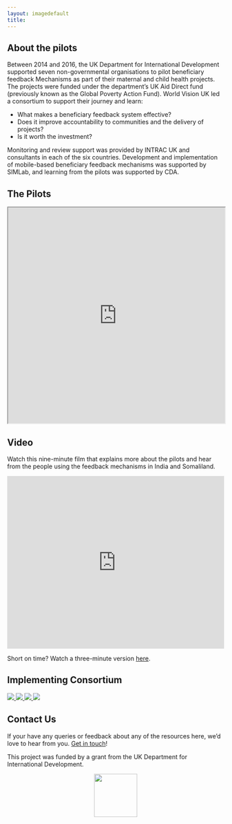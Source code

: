 ```yaml
---
layout: imagedefault
title:
---
```

## About the pilots
Between 2014 and 2016, the UK Department for International Development supported seven non-governmental organisations to pilot beneficiary feedback Mechanisms as part of their maternal and child health projects. The projects were funded under the department’s UK Aid Direct fund (previously known as the Global Poverty Action Fund). World Vision UK led a consortium to support their journey and learn:

* What makes a beneficiary feedback system effective?
* Does it improve accountability to communities and the delivery of projects?
* Is it worth the investment?

Monitoring and review support was provided by INTRAC UK and consultants in each of the six countries. Development and implementation of mobile-based beneficiary feedback mechanisms was supported by SIMLab, and learning from the pilots was supported by CDA.

## The Pilots
<iframe src="https://www.google.com/maps/d/embed?mid=1J0E86X2lv-FUkrrVLEYd0jvKvFM"  width="100%" height="500"> </iframe>

## Video
Watch this nine-minute film that explains more about the pilots and hear from the people using the feedback mechanisms in India and Somaliland.

<iframe width="100%" height="400" src="https://www.youtube.com/embed/GCfZZSbQSi4" frameborder="0" allowfullscreen> </iframe>

Short on time? Watch a three-minute version [here](https://www.youtube.com/watch?v=8XrLVpfiWAQ&feature=youtu.be).


## Implementing Consortium

<div class="grid-items-lines clearfix" style="width:100%; margin:auto">
  <a href="http://cdacollaborative.org" class="grid-item">
    <img style="max-width:100px;" src="{{site.baseurl}}/public/img/logos/consortium/cda.png">
  </a>
  <a href="http://intrac.org" class="grid-item">
<img style="max-width:100px; " src="{{site.baseurl}}/public/img/logos/consortium/intrac.png">
  </a>
  <a href="http://www.simlab.org" class="grid-item">
<img style="max-width:100px;" src="{{site.baseurl}}/public/img/logos/consortium/simlab.png">
  </a>
  <a href="http://www.worldvision.org" class="grid-item">
<img style="max-width:100px" src="{{site.baseurl}}/public/img/logos/consortium/wv.jpg">
  </a>
 <div class="right-cover"></div>
  <div class="bottom-cover"></div>
</div> 

<p> 
</p>


## Contact Us
If your have any queries or feedback about any of the resources here, we’d love to hear from you. [Get in touch](mailto:hello@simlab.org)!

This project was funded by a grant from the UK Department for International Development.

<img style="margin-left:auto;display:block;margin-right:auto" width="100px" src="{{site.baseurl}}/public/img/dfid.jpg">